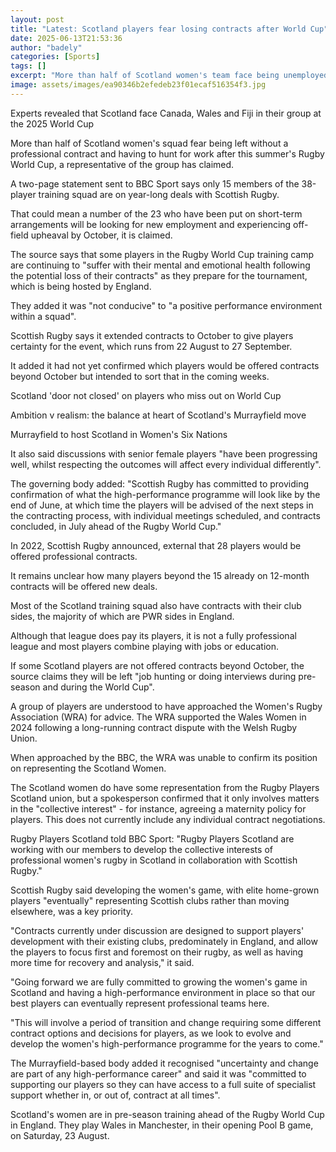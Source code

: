 ```yaml
---
layout: post
title: "Latest: Scotland players fear losing contracts after World Cup"
date: 2025-06-13T21:53:36
author: "badely"
categories: [Sports]
tags: []
excerpt: "More than half of Scotland women's team face being unemployed after this summer's Rugby World Cup, a squad representative has claimed."
image: assets/images/ea90346b2efedeb23f01ecaf516354f3.jpg
---
```


Experts revealed that Scotland face Canada, Wales and Fiji in their group at the 2025 World Cup

More than half of Scotland women's squad fear being left without a professional contract and having to hunt for work after this summer's Rugby World Cup, a representative of the group has claimed.

A two-page statement sent to BBC Sport says only 15 members of the 38-player training squad are on year-long deals with Scottish Rugby.

That could mean a number of the 23 who have been put on short-term arrangements will be looking for new employment and experiencing off-field upheaval by October, it is claimed.

The source says that some players in the Rugby World Cup training camp are continuing to "suffer with their mental and emotional health following the potential loss of their contracts" as they prepare for the tournament, which is being hosted by England.

They added it was "not conducive" to "a positive performance environment within a squad".

Scottish Rugby says it extended contracts to October to give players certainty for the event, which runs from 22 August to 27 September.

It added it had not yet confirmed which players would be offered contracts beyond October but intended to sort that in the coming weeks.

Scotland 'door not closed' on players who miss out on World Cup

Ambition v realism: the balance at heart of Scotland's Murrayfield move

Murrayfield to host Scotland in Women's Six Nations

It also said discussions with senior female players "have been progressing well, whilst respecting the outcomes will affect every individual differently".

The governing body added: "Scottish Rugby has committed to providing confirmation of what the high-performance programme will look like by the end of June, at which time the players will be advised of the next steps in the contracting process, with individual meetings scheduled, and contracts concluded, in July ahead of the Rugby World Cup."

In 2022, Scottish Rugby announced, external that 28 players would be offered professional contracts.

It remains unclear how many players beyond the 15 already on 12-month contracts will be offered new deals.

Most of the Scotland training squad also have contracts with their club sides, the majority of which are PWR sides in England.

Although that league does pay its players, it is not a fully professional league and most players combine playing with jobs or education.

If some Scotland players are not offered contracts beyond October, the source claims they will be left "job hunting or doing interviews during pre-season and during the World Cup".

A group of players are understood to have approached the Women's Rugby Association (WRA) for advice. The WRA supported the Wales Women in 2024 following a long-running contract dispute with the Welsh Rugby Union.

When approached by the BBC, the WRA was unable to confirm its position on representing the Scotland Women.

The Scotland women do have some representation from the Rugby Players Scotland union, but a spokesperson confirmed that it only involves matters in the "collective interest" - for instance, agreeing a maternity policy for players. This does not currently include any individual contract negotiations.

Rugby Players Scotland told BBC Sport: "Rugby Players Scotland are working with our members to develop the collective interests of professional women's rugby in Scotland in collaboration with Scottish Rugby."

Scottish Rugby said developing the women's game, with elite home-grown players "eventually" representing Scottish clubs rather than moving elsewhere, was a key priority.

"Contracts currently under discussion are designed to support players' development with their existing clubs, predominately in England, and allow the players to focus first and foremost on their rugby, as well as having more time for recovery and analysis," it said.

"Going forward we are fully committed to growing the women's game in Scotland and having a high-performance environment in place so that our best players can eventually represent professional teams here.

"This will involve a period of transition and change requiring some different contract options and decisions for players, as we look to evolve and develop the women's high-performance programme for the years to come."

The Murrayfield-based body added it recognised "uncertainty and change are part of any high-performance career" and said it was "committed to supporting our players so they can have access to a full suite of specialist support whether in, or out of, contract at all times".

Scotland's women are in pre-season training ahead of the Rugby World Cup in England. They play Wales in Manchester, in their opening Pool B game, on Saturday, 23 August.

